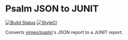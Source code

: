 # Psalm JSON to JUNIT

[![Build Status](https://travis-ci.org/m50/psalm-json-to-junit.svg?branch=master)](https://travis-ci.org/m50/psalm-json-to-junit)
[![StyleCI](https://github.styleci.io/repos/226521609/shield?branch=master)](https://github.styleci.io/repos/226521609)

Converts [vimeo/psalm](https://github.com/vimeo/psalm)'s JSON report to a JUNIT report.
